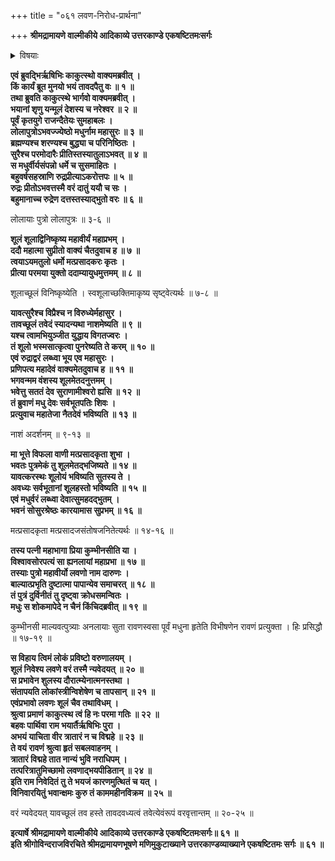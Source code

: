 +++
title = "०६१ लवण-निरोध-प्रार्थना"

+++
**श्रीमद्रामायणे वाल्मीकीये आदिकाव्ये उत्तरकाण्डे एकषष्टितमःसर्गः**


<details><summary>विषयाः</summary>

च्यवनेन रामं प्रति स्व-कार्य-निवेदनोपक्रमः ॥ १ ॥  
मधु-नामकेनासुर-वरेण तपस्तोषितान् महा-देवाच्  
छूल-दान-पूर्वकं यावच्-छूल-धारणं स-पुत्रस्य स्वस्यावध्यत्व-वर-संपादनम् ॥ २ ॥  
लवण-नाम्नो निज-तनयस्य दौश्शील्य-निर्विण्णेन मधुना  
लवणे शूलार्पण-पूर्वकं वरुणालय-प्रवेशः ॥ ३ ॥  
शूल-लाभ-दृप्तेन लवणेन  
रावणेनेव त्रैलोक्य-पीडनारंभः ॥ ४ ॥  
एवं च्यवनेन रामं प्रति लवणासुर-दौश्शील्य-निवेदन-पूर्वकं  
तस्माल् लोकरक्षणप्रार्थना ॥ ५ ॥
</details>


**एवं ब्रुवद्भिर्ऋषिभिः काकुत्स्थो वाक्यमब्रवीत् ।  
किं कार्यं ब्रूत मुनयो भयं तावदपैतु वः ॥ १ ॥  
तथा ब्रुवति काकुत्स्थे भार्गवो वाक्यमब्रवीत् ।  
भयानां शृणु यन्मूलं देशस्य च नरेश्वर ॥ २ ॥  
पूर्वं कृतयुगे राजन्दैतेयः सुमहाबलः ।  
लोलापुत्रोऽभवज्ज्येष्ठो मधुर्नाम महासुरः ॥ ३ ॥  
ब्रह्मण्यश्च शरण्यश्च बुद्ध्या च परिनिष्ठितः ।  
सुरैश्च परमोदारैः प्रीतिस्तस्यातुलाऽभवत् ॥ ४ ॥  
स मधुर्वीर्यसंपन्नो धर्मे च सुसमाहितः ।  
बहुवर्षसहस्राणि रुद्रप्रीत्याऽकरोत्तपः ॥ ५ ॥  
रुद्रः प्रीतोऽभवत्तस्मै वरं दातुं ययौ च सः ।  
बहुमानाच्च रुद्रेण दत्तस्तस्याद्भुतो वरः ॥ ६ ॥**

लोलायाः पुत्रो लोलापुत्रः ॥ ३-६ ॥

**शूलं शूलाद्विनिष्कृष्य महावीर्यं महाप्रभम् ।  
ददौ महात्मा सुप्रीतो वाक्यं चैतदुवाच ह ॥ ७ ॥  
त्वयाऽयमतुलो धर्मो मत्प्रसादकरः कृतः ।  
प्रीत्या परमया युक्तो ददाम्यायुधमुत्तमम् ॥ ८ ॥**

शूलाच्छूलं विनिष्कृष्येति । स्वशूलाच्छक्तिमाकृष्य सृष्ट्वेत्यर्थः ॥ ७-८ ॥

**यावत्सुरैश्च विप्रैश्च न विरुध्येर्महासुर ।  
तावच्छूलं तवेदं स्यादन्यथा नाशमेष्यति ॥ ९ ॥  
यश्च त्वामभियुञ्जीत युद्धाय विगतज्वरः ।  
तं शूलो भस्मसात्कृत्वा पुनरेष्यति ते करम् ॥ १० ॥  
एवं रुद्राद्वरं लब्ध्वा भूय एव महासुरः ।  
प्रणिपत्य महादेवं वाक्यमेतदुवाच ह ॥ ११ ॥  
भगवन्मम वंशस्य शूलमेतदनुत्तमम् ।  
भवेत्तु सततं देव सुराणामीश्वरो ह्यसि ॥ १२ ॥  
तं ब्रुवाणं मधु देवः सर्वभूतपतिः शिवः ।  
प्रत्युवाच महातेजा नैतदेवं भविष्यति ॥ १३ ॥**

नाशं अदर्शनम् ॥ ९-१३ ॥

**मा भूत्ते विफला वाणी मत्प्रसादकृता शुभा ।  
भवतः पुत्रमेकं तु शूलमेतद्भजिष्यते ॥ १४ ॥  
यावत्करस्थः शूलोयं भविष्यति सुतस्य ते ।  
अवध्यः सर्वभूतानां शूलहस्तो भविष्यति ॥ १५ ॥  
एवं मधुर्वरं लब्ध्वा देवात्सुमहदद्भुतम् ।  
भवनं सोसुरश्रेष्ठः कारयामास सुप्रभम् ॥ १६ ॥**

मत्प्रसादकृता मत्प्रसादजसंतोषजनितेत्यर्थः ॥ १४-१६ ॥

**तस्य पत्नी महाभागा प्रिया कुम्भीनसीति या ।  
विश्वावसोरपत्यं सा ह्यनलायां महाप्रभा ॥ १७ ॥  
तस्याः पुत्रो महावीर्यो लवणो नाम दारुणः ।  
बाल्यात्प्रभृति दुष्टात्मा पापान्येव समाचरत् ॥ १८ ॥  
तं पुत्रं दुर्विनीतं तु दृष्ट्वा क्रोधसमन्वितः ।  
मधुः स शोकमापेदे न चैनं किंचिदब्रवीत् ॥ १९ ॥**

कुम्भीनसी माल्यवत्पुत्र्याः अनलायाः सुता रावणस्वसा पूर्वं मधुना हृतेति विभीषणेन रावणं प्रत्युक्ता । हिः प्रसिद्धौ ॥ १७-१९ ॥

**स विहाय त्विमं लोकं प्रविष्टो वरुणालयम् ।  
शूलं निवेश्य लवणे वरं तस्मै न्यवेदयत् ॥ २० ॥  
स प्रभावेन शुलस्य दौरात्म्येनात्मनस्तथा ।  
संतापयति लोकांस्त्रीन्विशेषेण च तापसान् ॥ २१ ॥  
एवंप्रभावो लवणः शूलं चैव तथाविधम् ।  
श्रुत्वा प्रमाणं काकुत्स्थ त्वं हि नः परमा गतिः ॥ २२ ॥  
बहवः पार्थिवा राम भयार्तैर्ऋषिभिः पुरा ।  
अभयं याचिता वीर त्रातारं न च विद्महे ॥ २३ ॥  
ते वयं रावणं श्रुत्वा हृतं सबलवाहनम् ।  
त्रातारं विद्महे तात नान्यं भुवि नराधिपम् ।  
तत्परित्रातुमिच्छामो लवणाद्भयपीडितान् ॥ २४ ॥  
इति राम निवेदितं तु ते भयजं कारणमुत्थितं च यत् ।  
विनिवारयितुं भवान्क्षमः कुरु तं काममहीनविक्रम ॥ २५ ॥**

वरं न्यवेदयत् यावच्छूलं तव हस्ते तावदवध्यत्वं तवेत्येवंरूपं वरवृत्तान्तम् ॥ २०-२५ ॥

**इत्यार्षे श्रीमद्रामायणे वाल्मीकीये आदिकाव्ये उत्तरकाण्डे एकषष्टितमःसर्गः॥ ६१ ॥  
इति श्रीगोविन्दराजविरचिते श्रीमद्रामायणभूषणे मणिमुकुटाख्याने उत्तरकाण्डव्याख्याने एकषष्टितमः सर्गः ॥ ६१ ॥**
